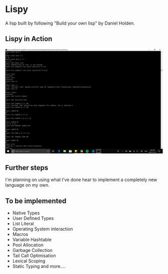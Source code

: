 # Lispy
A lisp built by following "Build your own lisp" by Daniel Holden.

## Lispy in Action
![Lispy in Action](images/ScreenshotLispy.png)

## Further steps
I'm planning on using what I've done hear to implement a completely new language on my own.

## To be implemented
- Native Types
- User Defined Types
- List Literal
- Operating System interaction
- Macros
- Variable Hashtable
- Pool Allocation
- Garbage Collection
- Tail Call Optimisation
- Lexical Scoping
- Static Typing and more....
